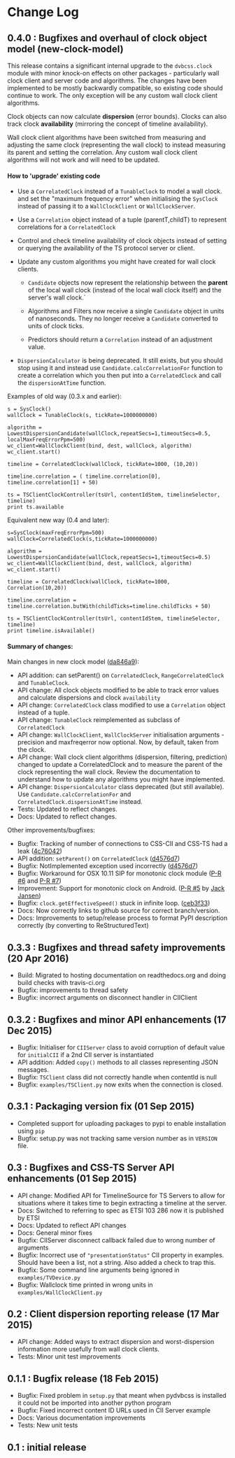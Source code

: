 # Change Log

## 0.4.0 : Bugfixes and overhaul of clock object model (new-clock-model)

This release contains a significant internal upgrade to the `dvbcss.clock`
module with minor knock-on effects on other packages - particularly wall clock
client and server code and algorithms. The changes have been implemented to
be mostly backwardly compatible, so existing code should continue to work. The
only exception will be any custom wall clock client algorithms.

Clock objects can now calculate **dispersion** (error bounds). Clocks can also
track clock **availability** (mirroring the concept of timeline availability).

Wall clock client algorithms have been switched from measuring and adjusting
the same clock (representing the wall clock) to instead measuring its parent
and setting the correlation. Any custom wall clock client algorithms will
not work and will need to be updated.

#### How to 'upgrade' existing code

* Use a `CorrelatedClock` instead of a `TunableClock` to model a wall clock.
  and set the "maximum frequency error" when initialising the `SysClock`
  instead of passing it to a `WallClockClient` or `WallClockServer`.
  
* Use a `Correlation` object instead of a tuple (parentT,childT) to represent
  correlations for a `CorrelatedClock`
  
* Control and check timeline availability of clock objects instead of setting
  or querying the availability of the TS protocol server or client.
  
* Update any custom algorithms you might have created for wall clock clients.

  * `Candidate` objects now represent the relationship between the **parent**
    of the local wall clock (instead of the local wall clock itself)
    and the server's wall clock.`
  
  * Algorithms and Filters now receive a single `Candidate` object in units of
    nanoseconds. They no longer receive a `Candidate` converted to units of
    clock ticks.
  
  * Predictors should return a `Correlation` instead of an adjustment value.
  
* `DispersionCalculator` is being deprecated. It still exists, but you should
  stop using it and instead use `Candidate.calcCorrelationFor` function to 
  create a correlation which you then put into a `CorrelatedClock` and call
  the `dispersionAtTime` function.
  
Examples of old way (0.3.x and earlier):
  
    s = SysClock()
    wallClock = TunableClock(s, tickRate=1000000000)

    algorithm = LowestDispersionCandidate(wallClock,repeatSecs=1,timeoutSecs=0.5, localMaxFreqErrorPpm=500)
    wc_client=WallClockClient(bind, dest, wallClock, algorithm)
    wc_client.start()

    timeline = CorrelatedClock(wallClock, tickRate=1000, (10,20))

    timeline.correlation = ( timeline.correlation[0], timeline.correlation[1] + 50)

    ts = TSClientClockController(tsUrl, contentIdStem, timelineSelector, timeline)
    print ts.available

Equivalent new way (0.4 and later):
  
    s=SysClock(maxFreqErrorPpm=500)
    wallClock=CorrelatedClock(s,tickRate=1000000000)

    algorithm = LowestDispersionCandidate(wallClock,repeatSecs=1,timeoutSecs=0.5)
    wc_client=WallClockClient(bind, dest, wallClock, algorithm)
    wc_client.start()

    timeline = CorrelatedClock(wallClock, tickRate=1000, Correlation(10,20))

    timeline.correlation = timeline.correlation.butWith(childTicks=timeline.childTicks + 50)

    ts = TSClientClockController(tsUrl, contentIdStem, timelineSelector, timeline)
    print timeline.isAvailable()

#### Summary of changes:

Main changes in new clock model ([da846a9](https://github.com/bbc/pydvbcss/commit/da846a96ec8dd3e23b4a3e363fd98d1c495cc8c5)):
* API addition: can setParent() on `CorrelatedClock`, `RangeCorrelatedClock` and `TunableClock`.
* API change: All clock objects modified to be able to track error values and calculate dispersions and clock `availability`
* API change: `CorrelatedClock` class modified to use a `Correlation` object instead of a tuple.
* API change: `TunableClock` reimplemented as subclass of `CorrelatedClock`
* API change: `WallClockClient`, `WallClockServer` initialisation arguments - precision and maxfreqerror now optional. Now, by default, taken from the clock.
* API change: Wall clock client algorithms (dispersion, filtering, prediction) changed to update a CorrelatedClock and to measure the parent of the clock representing the wall clock. Review the documentation to understand how to update any algorithms you might have implemented.
* API change: `DispersionCalculator` class deprecated (but still available). Use `Candidate.calcCorrelationFor` and `CorrelatedClock.dispersionAtTime` instead.
* Tests: Updated to reflect changes.
* Docs: Updated to reflect changes.

Other improvements/bugfixes:
* Bugfix: Tracking of number of connections to CSS-CII and CSS-TS had a leak ([4c76042](https://github.com/bbc/pydvbcss/commit/4c76042d2e6c69f2c38682468738ba8cca02b5d1))
* API addition: `setParent()` on `CorrelatedClock` ([d4576d7](https://github.com/bbc/pydvbcss/commit/d4576d7440e8e9f5ced4e73fa182edc05442b1b8))
* Bugfix: NotImplemented exception used incorrectly ([d4576d7](https://github.com/bbc/pydvbcss/commit/d4576d7440e8e9f5ced4e73fa182edc05442b1b8))
* Bugfix: Workaround for OSX 10.11 SIP for monotonic clock module ([P-R #6](https://github.com/bbc/pydvbcss/pull/6) and [P-R #7](https://github.com/bbc/pydvbcss/pull/7))
* Improvement: Support for monotonic clock on Android.
  ([P-R #5](https://github.com/bbc/pydvbcss/pull/5) by [Jack Jansen](https://github.com/jackjansen))
* Bugfix: `clock.getEffectiveSpeed()` stuck in infinite loop. ([ceb3f33](https://github.com/bbc/pydvbcss/commit/ceb3f33edb7b94359ecb2cac74046b92b2cc5094))
* Docs: Now correctly links to github source for correct branch/version.
* Docs: Improvements to setup/release process to format PyPI description correctly (by converting to ReStructuredText)

## 0.3.3 : Bugfixes and thread safety improvements (20 Apr 2016)

* Build: Migrated to hosting documentation on readthedocs.org and doing build checks with travis-ci.org
* Bugfix: improvements to thread safety
* Bugfix: incorrect arguments on disconnect handler in CIIClient

## 0.3.2 : Bugfixes and minor API enhancements (17 Dec 2015)

* Bugfix: Initialiser for `CIIServer` class to avoid corruption of default value for `initialCII` if a 2nd CII server is instantiated
* API addition: Added `copy()` methods to all classes representing JSON messages.
* Bugfix: `TSClient` class did not correctly handle when contentId is null
* Bugfix: `examples/TSClient.py` now exits when the connection is closed.

## 0.3.1 : Packaging version fix (01 Sep 2015)

* Completed support for uploading packages to pypi to enable installation using `pip`
* Bugfix: setup.py was not tracking same version number as in `VERSION` file.

## 0.3 : Bugfixes and CSS-TS Server API enhancements (01 Sep 2015)

* API change: Modified API for TimelineSource for TS Servers to allow for situations where it takes time to begin extracting a timeline at the server.
* Docs: Switched to referring to spec as ETSI 103 286 now it is published by ETSI
* Docs: Updated to reflect API changes
* Docs: General minor fixes
* Bugfix: CIIServer disconnect callback failed due to wrong number of arguments
* Bugfix: Incorrect use of `"presentationStatus"` CII property in examples. Should have been a list, not a string. Also added a check to trap this.
* Bugfix: Some command line arguments being ignored in `examples/TVDevice.py`
* Bugfix: Wallclock time printed in wrong units in `examples/WallClockClient.py`

## 0.2 : Client dispersion reporting release (17 Mar 2015)

* API change: Added ways to extract dispersion and worst-dispersion information more usefully from wall clock clients.
* Tests: Minor unit test improvements

## 0.1.1 : Bugfix release (18 Feb 2015)

* Bugfix: Fixed problem in `setup.py` that meant when pydvbcss is installed it could not be imported into another python program
* Bugfix: Fixed incorrect content ID URLs used in CII Server example
* Docs: Various documentation improvements
* Tests: New unit tests

## 0.1 : initial release
